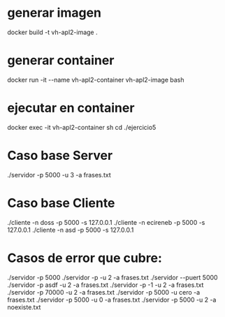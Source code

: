 # generar imagen
docker build -t vh-apl2-image .

# generar container
docker run -it --name vh-apl2-container vh-apl2-image bash

# ejecutar en container
docker exec -it vh-apl2-container sh
cd ./ejercicio5

# Caso base Server
./servidor -p 5000 -u 3 -a frases.txt

# Caso base Cliente
./cliente -n doss -p 5000 -s 127.0.0.1
./cliente -n ecireneb -p 5000 -s 127.0.0.1
./cliente -n asd -p 5000 -s 127.0.0.1

# Casos de error que cubre:
./servidor -p 5000
./servidor -p -u 2 -a frases.txt
./servidor --puert 5000
./servidor -p asdf -u 2 -a frases.txt
./servidor -p -1 -u 2 -a frases.txt
./servidor -p 70000 -u 2 -a frases.txt
./servidor -p 5000 -u cero -a frases.txt
./servidor -p 5000 -u 0 -a frases.txt
./servidor -p 5000 -u 2 -a noexiste.txt